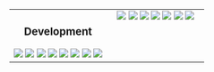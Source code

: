 <table>
  <tr>
    <td valign="top" width="50%">
      <h3 align="center">Development</h3>
      <div align="center">  
        <img src="https://skillicons.dev/icons?i=c" />
        <img src="https://skillicons.dev/icons?i=cpp" />
        <img src="https://skillicons.dev/icons?i=java" />
        <img src="https://skillicons.dev/icons?i=cs" />
        <img src="https://skillicons.dev/icons?i=html" />
        <img src="https://skillicons.dev/icons?i=css" />
        <img src="https://skillicons.dev/icons?i=python" />
        <img src="https://skillicons.dev/icons?i=javascript" />
      </div>
    </td>
    <td valign="top" width="50%">
      <div align="center">  
          <img src="https://skillicons.dev/icons?i=c" />
          <img src="https://skillicons.dev/icons?i=cpp" />
          <img src="https://skillicons.dev/icons?i=java" />
          <img src="https://skillicons.dev/icons?i=cs" />
          <img src="https://skillicons.dev/icons?i=html" />
          <img src="https://skillicons.dev/icons?i=css" />
          <img src="https://skillicons.dev/icons?i=python" />




   
